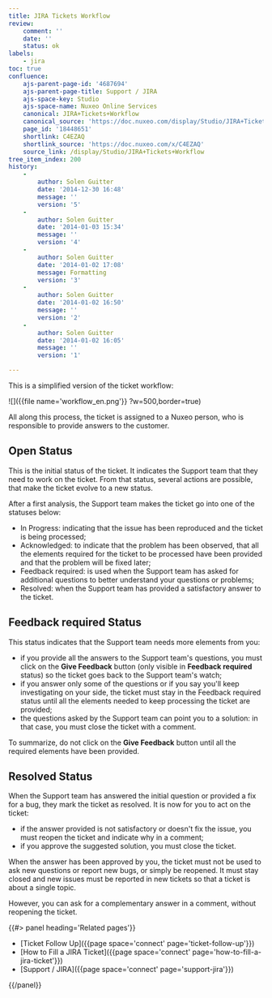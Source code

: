 ```yaml
---
title: JIRA Tickets Workflow
review:
    comment: ''
    date: ''
    status: ok
labels:
    - jira
toc: true
confluence:
    ajs-parent-page-id: '4687694'
    ajs-parent-page-title: Support / JIRA
    ajs-space-key: Studio
    ajs-space-name: Nuxeo Online Services
    canonical: JIRA+Tickets+Workflow
    canonical_source: 'https://doc.nuxeo.com/display/Studio/JIRA+Tickets+Workflow'
    page_id: '18448651'
    shortlink: C4EZAQ
    shortlink_source: 'https://doc.nuxeo.com/x/C4EZAQ'
    source_link: /display/Studio/JIRA+Tickets+Workflow
tree_item_index: 200
history:
    -
        author: Solen Guitter
        date: '2014-12-30 16:48'
        message: ''
        version: '5'
    -
        author: Solen Guitter
        date: '2014-01-03 15:34'
        message: ''
        version: '4'
    -
        author: Solen Guitter
        date: '2014-01-02 17:08'
        message: Formatting
        version: '3'
    -
        author: Solen Guitter
        date: '2014-01-02 16:50'
        message: ''
        version: '2'
    -
        author: Solen Guitter
        date: '2014-01-02 16:05'
        message: ''
        version: '1'

---
```

This is a simplified version of the ticket workflow:

![]({{file name='workflow_en.png'}} ?w=500,border=true)

All along this process, the ticket is assigned to a Nuxeo person, who is responsible to provide answers to the customer.

## Open Status

This is the initial status of the ticket. It indicates the Support team that they need to work on the ticket. From that status, several actions are possible, that make the ticket evolve to a new status.

After a first analysis, the Support team makes the ticket go into one of the statuses below:

*   In Progress: indicating that the issue has been reproduced and the ticket is being processed;
*   Acknowledged: to indicate that the problem has been observed, that all the elements required for the ticket to be processed have been provided and that the problem will be fixed later;
*   Feedback required: is used when the Support team has asked for additional questions to better understand your questions or problems;
*   Resolved: when the Support team has provided a satisfactory answer to the ticket.

## Feedback required Status

This status indicates that the Support team needs more elements from you:

*   if you provide all the answers to the Support team's questions, you must click on the **Give Feedback** button (only visible in **Feedback required** status) so the ticket goes back to the Support team's watch;
*   if you answer only some of the questions or if you say you'll keep investigating on your side, the ticket must stay in the Feedback required status until all the elements needed to keep processing the ticket are provided;
*   the questions asked by the Support team can point you to a solution: in that case, you must close the ticket with a comment.

To summarize, do not click on the **Give Feedback**&nbsp;button until all the required elements have been provided.

## Resolved Status

When the Support team has answered the initial question or provided a fix for a bug, they mark the ticket as resolved. It is now for you to act on the ticket:

*   if the answer provided is not satisfactory or doesn't fix the issue, you must reopen the ticket and indicate why in a comment;
*   if you approve the suggested solution, you must close the ticket.

When the answer has been approved by you, the ticket must not be used to ask new questions or report new bugs, or simply be reopened. It must stay closed and new issues must be reported in new tickets so that a ticket is about a single topic.

However, you can ask for a complementary answer in a comment, without reopening the ticket.

<div class="row" data-equalizer data-equalize-on="medium"><div class="column medium-6">{{#> panel heading='Related pages'}}

- [Ticket Follow Up]({{page space='connect' page='ticket-follow-up'}})
- [How to Fill a JIRA Ticket]({{page space='connect' page='how-to-fill-a-jira-ticket'}})
- [Support / JIRA]({{page space='connect' page='support-jira'}})

{{/panel}}</div><div class="column medium-6">

&nbsp;

</div></div>
